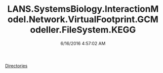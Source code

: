 ﻿---
title: LANS.SystemsBiology.InteractionModel.Network.VirtualFootprint.GCModeller.FileSystem.KEGG
date: 6/16/2016 4:57:02 AM
---

[Directories](T-LANS.SystemsBiology.InteractionModel.Network.VirtualFootprint.GCModeller.FileSystem.KEGG.Directories.html)
